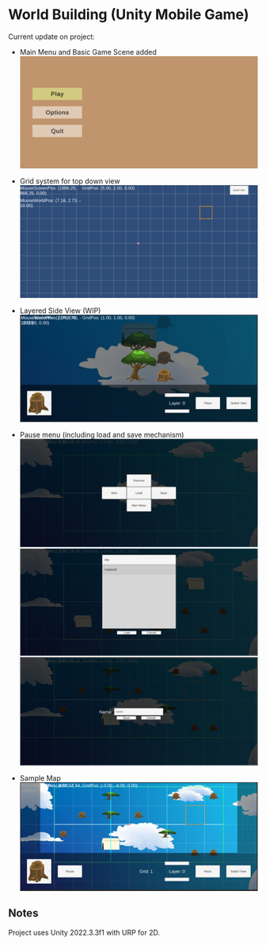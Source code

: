 # World Building (Unity Mobile Game)

Current update on project:
- Main Menu and Basic Game Scene added
![MainMenu](https://github.com/kurenaiautumun/games/blob/world-building/screenshots/mainmenu.png)
- Grid system for top down view
![Grid](https://github.com/kurenaiautumun/games/blob/world-building/screenshots/grids.png)
- Layered Side View (WIP)
![LayeredSideView](https://github.com/kurenaiautumun/games/blob/world-building/screenshots/layeredsideview.png)
- Pause menu (including load and save mechanism)
![PauseMenu](https://github.com/kurenaiautumun/games/blob/world-building/screenshots/pausemenu.png)
![LoadMenu](https://github.com/kurenaiautumun/games/blob/world-building/screenshots/loadmenu.png)
![SaveMenu](https://github.com/kurenaiautumun/games/blob/world-building/screenshots/savemenu.png)

- Sample Map
![TestMap](https://github.com/kurenaiautumun/games/blob/world-building/screenshots/testmap.png)

## Notes

Project uses Unity 2022.3.3f1 with URP for 2D.
